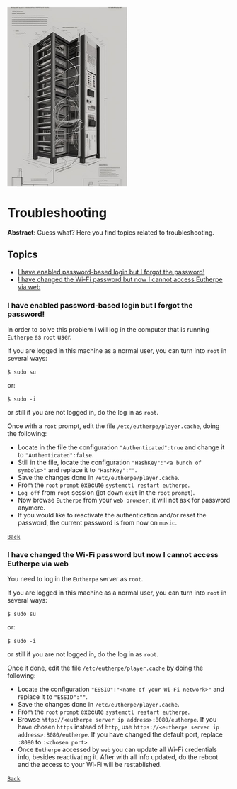 ![troubleshooting-glyph](figures/troubleshooting-glyph.png)
# Troubleshooting

**Abstract**: Guess what? Here you find topics related to troubleshooting.

## Topics

- [I have enabled password-based login but I forgot the password!](#i-have-enabled-password-based-login-but-i-forgot-the-password)
- [I have changed the Wi-Fi password but now I cannot access Eutherpe via web](#i-have-changed-the-wi-fi-password-but-now-i-cannot-access-eutherpe-via-web)


### I have enabled password-based login but I forgot the password!

In order to solve this problem I will log in the computer that is running `Eutherpe` as 
`root` user.

If you are logged in this machine as a normal user, you can turn into `root` in several ways:

```
$ sudo su
```

or:

```
$ sudo -i
```

or still if you are not logged in, do the log in as `root`.

Once with a `root` prompt, edit the file `/etc/eutherpe/player.cache`, doing the following:

- Locate in the file the configuration `"Authenticated":true` and change it to `"Authenticated":false`.
- Still in the file, locate the configuration `"HashKey":"<a bunch of symbols>"` and replace it to
`"HashKey":""`.
- Save the changes done in `/etc/eutherpe/player.cache`.
- From the `root` `prompt` execute `systemctl restart eutherpe`.
- `Log off` from `root` session (jot down `exit` in the `root` `prompt`).
- Now browse `Eutherpe` from your `web browser`, it will not ask for password anymore.
- If you would like to reactivate the authentication and/or reset the password, the current password is from now on `music`.


[`Back`](#topics)

### I have changed the Wi-Fi password but now I cannot access Eutherpe via web

You need to log in the `Eutherpe` server as `root`.

If you are logged in this machine as a normal user, you can turn into `root` in several ways:

```
$ sudo su
```

or:

```
$ sudo -i
```

or still if you are not logged in, do the log in as `root`.

Once it done, edit the file `/etc/eutherpe/player.cache` by doing the following:

- Locate the configuration `"ESSID":"<name of your Wi-Fi network>"` and replace it to `"ESSID":""`.
- Save the changes done in `/etc/eutherpe/player.cache`.
- From the `root` `prompt` execute `systemctl restart eutherpe`.
- Browse `http://<eutherpe server ip address>:8080/eutherpe`. If you have chosen `https` instead
of `http`, use `https://<eutherpe server ip address>:8080/eutherpe`. If you have changed the
default port, replace `:8080` to `:<chosen port>`.
- Once `Eutherpe` accessed by `web` you can update all Wi-Fi credentials info, besides reactivating
it. After with all info updated, do the reboot and the access to your Wi-Fi will be restablished.

[`Back`](#topics)
